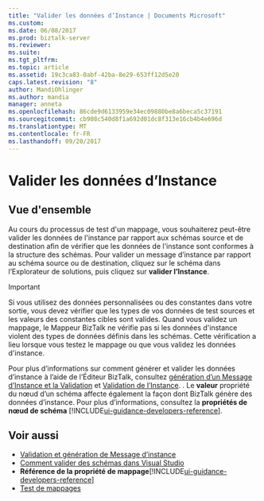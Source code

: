```yaml
---
title: "Valider les données d’Instance | Documents Microsoft"
ms.custom: 
ms.date: 06/08/2017
ms.prod: biztalk-server
ms.reviewer: 
ms.suite: 
ms.tgt_pltfrm: 
ms.topic: article
ms.assetid: 19c3ca83-0abf-42ba-8e29-653ff12d5e20
caps.latest.revision: "8"
author: MandiOhlinger
ms.author: mandia
manager: anneta
ms.openlocfilehash: 86cde9d6133959e34ec09880be8a6beca5c37191
ms.sourcegitcommit: cb908c540d8f1a692d01dc8f313e16cb4b4e696d
ms.translationtype: MT
ms.contentlocale: fr-FR
ms.lasthandoff: 09/20/2017
---
```

# <a name="validate-instance-data"></a>Valider les données d’Instance

## <a name="overview"></a>Vue d'ensemble
Au cours du processus de test d'un mappage, vous souhaiterez peut-être valider les données de l'instance par rapport aux schémas source et de destination afin de vérifier que les données de l'instance sont conformes à la structure des schémas. Pour valider un message d’instance par rapport au schéma source ou de destination, cliquez sur le schéma dans l’Explorateur de solutions, puis cliquez sur **valider l’Instance**.  
  
> [!IMPORTANT]
>  Si vous utilisez des données personnalisées ou des constantes dans votre sortie, vous devez vérifier que les types de vos données de test sources et les valeurs des constantes cibles sont valides. Quand vous validez un mappage, le Mappeur BizTalk ne vérifie pas si les données d'instance violent des types de données définis dans les schémas. Cette vérification a lieu lorsque vous testez le mappage ou que vous validez les données d'instance.  
  
 Pour plus d’informations sur comment générer et valider les données d’instance à l’aide de l’Éditeur BizTalk, consultez [génération d’un Message d’Instance et la Validation](../core/instance-message-generation-and-validation.md) et [Validation de l’Instance](../core/instance-validation.md). . Le **valeur** propriété du nœud d’un schéma affecte également la façon dont BizTalk génère des données d’instance. Pour plus d’informations, consultez la **propriétés de nœud de schéma** [!INCLUDE[ui-guidance-developers-reference](../includes/ui-guidance-developers-reference.md)].
  
## <a name="see-also"></a>Voir aussi  
-  [Validation et génération de Message d’instance](../core/instance-message-generation-and-validation.md)   
-  [Comment valider des schémas dans Visual Studio](../core/how-to-validate-schemas-in-visual-studio.md)   
-  **Référence de la propriété de mappage**[!INCLUDE[ui-guidance-developers-reference](../includes/ui-guidance-developers-reference.md)]  
-  [Test de mappages](../core/testing-maps.md)